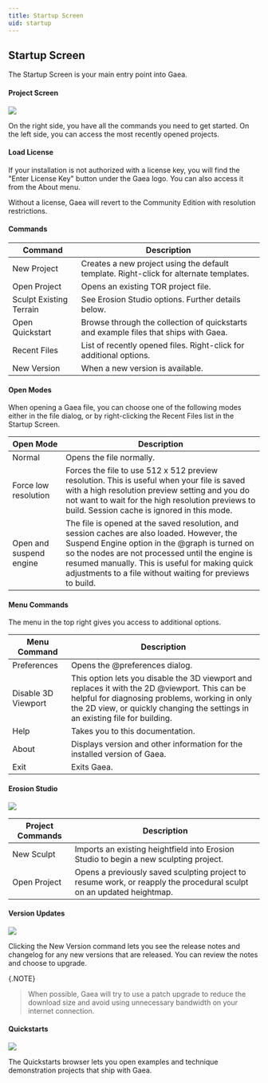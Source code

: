 ```yaml
---
title: Startup Screen
uid: startup
---
```


## Startup Screen

The Startup Screen is your main entry point into Gaea.

#### Project Screen

![](/images/ui/start0.webp)

On the right side, you have all the commands you need to get started. On the left side, you can access the most recently opened projects.

#### Load License

If your installation is not authorized with a license key, you will find the "Enter License Key" button under the Gaea logo. You can also access it from the About menu.

Without a license, Gaea will revert to the Community Edition with resolution restrictions.

#### Commands

| Command                 | Description                                                                            |
| ----------------------- | -------------------------------------------------------------------------------------- |
| New Project             | Creates a new project using the default template. Right-click for alternate templates. |
| Open Project            | Opens an existing TOR project file.                                                     |
| Sculpt Existing Terrain | See Erosion Studio options. Further details below.                                     |
| Open Quickstart         | Browse through the collection of quickstarts and example files that ships with Gaea.       |
| Recent Files            | List of recently opened files. Right-click for additional options.                     |
| New Version | When a new version is available.  |

#### Open Modes

When opening a Gaea file, you can choose one of the following modes either in the file dialog, or by right-clicking the Recent Files list in the Startup Screen.

| Open Mode               | Description                                                                                                                                                                                                                                                                                                        |
| ----------------------- | ------------------------------------------------------------------------------------------------------------------------------------------------------------------------------------------------------------------------------------------------------------------------------------------------------------------ |
| Normal                  | Opens the file normally.                                                                                                                                                                                                                                                                                            |
| Force low resolution    | Forces the file to use 512 x 512 preview resolution. This is useful when your file is saved with a high resolution preview setting and you do not want to wait for the high resolution previews to build. Session cache is ignored in this mode.                                                                    |
| Open and suspend engine | The file is opened at the saved resolution, and session caches are also loaded. However, the Suspend Engine option in the @graph is turned on so the nodes are not processed until the engine is resumed manually. This is useful for making quick adjustments to a file without waiting for previews to build. |


#### Menu Commands

The menu in the top right gives you access to additional options.

| Menu Command        | Description                                                                                                                                                                                                                      |
| ------------------- | -------------------------------------------------------------------------------------------------------------------------------------------------------------------------------------------------------------------------------- |
| Preferences         | Opens the @preferences dialog.                                                                                                                                                                                                   |
| Disable 3D Viewport | This option lets you disable the 3D viewport and replaces it with the 2D @viewport. This can be helpful for diagnosing problems, working in only the 2D view, or quickly changing the settings in an existing file for building. |
| Help                | Takes you to this documentation.                                                                                                                                                                                                 |
| About               | Displays version and other information for the installed version of Gaea.                                                                                                                                                        |
| Exit                | Exits Gaea.                                                                                                                                                                                                                      |

#### Erosion Studio

![](/images/ui/start1.webp)

| Project Commands | Description                                                                                                         |
| ---------------- | ------------------------------------------------------------------------------------------------------------------- |
| New Sculpt       | Imports an existing heightfield into Erosion Studio to begin a new sculpting project.                                |
| Open Project     | Opens a previously saved sculpting project to resume work, or reapply the procedural sculpt on an updated heightmap. |


#### Version Updates

![](/images/ui/start2.webp)

Clicking the New Version command lets you see the release notes and changelog for any new versions that are released. You can review the notes and choose to upgrade.

{.NOTE}
> When possible, Gaea will try to use a patch upgrade to reduce the download size and avoid using unnecessary bandwidth on your internet connection.


#### Quickstarts

![](/images/ui/start3.webp)

The Quickstarts browser lets you open examples and technique demonstration projects that ship with Gaea.
